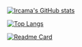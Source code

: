 [![Ircama's GitHub stats](https://github-readme-stats.vercel.app/api?username=Ircama&show_icons=true)](https://github.com/Ircama)

[![Top Langs](https://github-readme-stats.vercel.app/api/top-langs/?username=Ircama)](https://github.com/Ircama)

[![Readme Card](https://github-readme-stats.vercel.app/api/pin/?username=Ircama&repo=github-readme-stats)](https://github.com/Ircama)
